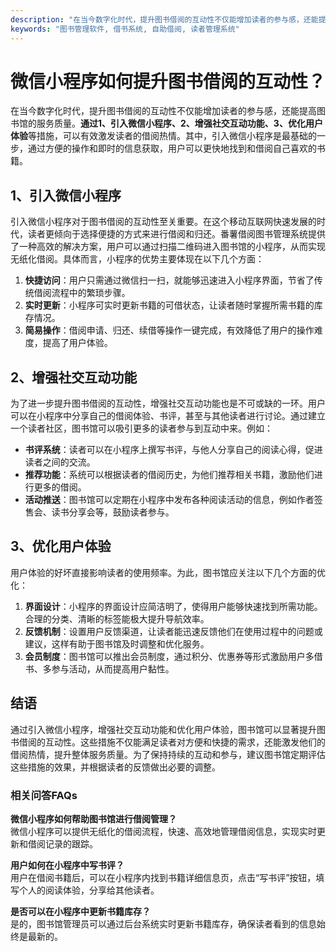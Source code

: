 ```yaml
---
description: "在当今数字化时代，提升图书借阅的互动性不仅能增加读者的参与感，还能提高图书馆的服务质量。**通过1、引入微信小程序、2、增强社交互动功能、3、优化用户体验**等措施，可以有效激发读者的借阅热情。其中，引入微信小程序是最基础的一步，通过方便的操作和即时的信息获取，用户可以更快地找到和借阅自己喜欢的书籍。"
keywords: "图书管理软件, 借书系统, 自助借阅, 读者管理系统"
---
```

# 微信小程序如何提升图书借阅的互动性？

在当今数字化时代，提升图书借阅的互动性不仅能增加读者的参与感，还能提高图书馆的服务质量。**通过1、引入微信小程序、2、增强社交互动功能、3、优化用户体验**等措施，可以有效激发读者的借阅热情。其中，引入微信小程序是最基础的一步，通过方便的操作和即时的信息获取，用户可以更快地找到和借阅自己喜欢的书籍。

## 1、引入微信小程序

引入微信小程序对于图书借阅的互动性至关重要。在这个移动互联网快速发展的时代，读者更倾向于选择便捷的方式来进行借阅和归还。番薯借阅图书管理系统提供了一种高效的解决方案，用户可以通过扫描二维码进入图书馆的小程序，从而实现无纸化借阅。具体而言，小程序的优势主要体现在以下几个方面：

1. **快捷访问**：用户只需通过微信扫一扫，就能够迅速进入小程序界面，节省了传统借阅流程中的繁琐步骤。
2. **实时更新**：小程序可实时更新书籍的可借状态，让读者随时掌握所需书籍的库存情况。
3. **简易操作**：借阅申请、归还、续借等操作一键完成，有效降低了用户的操作难度，提高了用户体验。

## 2、增强社交互动功能

为了进一步提升图书借阅的互动性，增强社交互动功能也是不可或缺的一环。用户可以在小程序中分享自己的借阅体验、书评，甚至与其他读者进行讨论。通过建立一个读者社区，图书馆可以吸引更多的读者参与到互动中来。例如：

- **书评系统**：读者可以在小程序上撰写书评，与他人分享自己的阅读心得，促进读者之间的交流。
- **推荐功能**：系统可以根据读者的借阅历史，为他们推荐相关书籍，激励他们进行更多的借阅。
- **活动推送**：图书馆可以定期在小程序中发布各种阅读活动的信息，例如作者签售会、读书分享会等，鼓励读者参与。

## 3、优化用户体验

用户体验的好坏直接影响读者的使用频率。为此，图书馆应关注以下几个方面的优化：

1. **界面设计**：小程序的界面设计应简洁明了，使得用户能够快速找到所需功能。合理的分类、清晰的标签能极大提升导航效率。
2. **反馈机制**：设置用户反馈渠道，让读者能迅速反馈他们在使用过程中的问题或建议，这样有助于图书馆及时调整和优化服务。
3. **会员制度**：图书馆可以推出会员制度，通过积分、优惠券等形式激励用户多借书、多参与活动，从而提高用户黏性。

## 结语

通过引入微信小程序，增强社交互动功能和优化用户体验，图书馆可以显著提升图书借阅的互动性。这些措施不仅能满足读者对方便和快捷的需求，还能激发他们的借阅热情，提升整体服务质量。为了保持持续的互动和参与，建议图书馆定期评估这些措施的效果，并根据读者的反馈做出必要的调整。

### 相关问答FAQs

**微信小程序如何帮助图书馆进行借阅管理？**  
微信小程序可以提供无纸化的借阅流程，快速、高效地管理借阅信息，实现实时更新和借阅记录的跟踪。

**用户如何在小程序中写书评？**  
用户在借阅书籍后，可以在小程序内找到书籍详细信息页，点击“写书评”按钮，填写个人的阅读体验，分享给其他读者。

**是否可以在小程序中更新书籍库存？**  
是的，图书馆管理员可以通过后台系统实时更新书籍库存，确保读者看到的信息始终是最新的。
